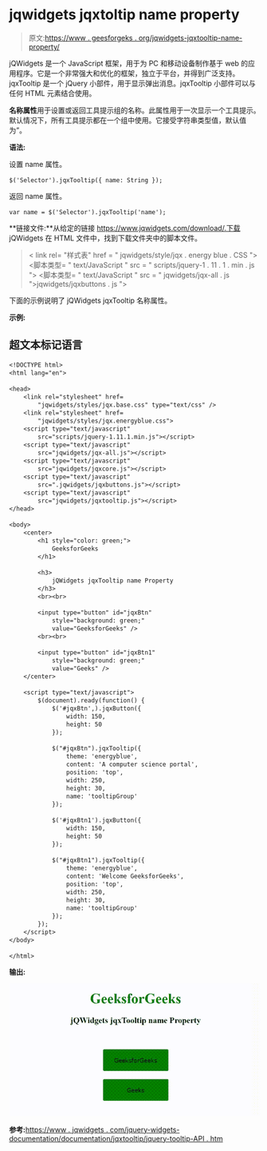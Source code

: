 # jqwidgets jqxtoltip name property

> 原文:[https://www . geesforgeks . org/jqwidgets-jqxtooltip-name-property/](https://www.geeksforgeeks.org/jqwidgets-jqxtooltip-name-property/)

jQWidgets 是一个 JavaScript 框架，用于为 PC 和移动设备制作基于 web 的应用程序。它是一个非常强大和优化的框架，独立于平台，并得到广泛支持。jqxTooltip 是一个 jQuery 小部件，用于显示弹出消息。jqxTooltip 小部件可以与任何 HTML 元素结合使用。

**名称属性**用于设置或返回工具提示组的名称。此属性用于一次显示一个工具提示。默认情况下，所有工具提示都在一个组中使用。它接受字符串类型值，默认值为”。

**语法:**

设置 name 属性。

```
$('Selector').jqxTooltip({ name: String });
```

返回 name 属性。

```
var name = $('Selector').jqxTooltip('name');
```

**链接文件:**从给定的链接 https://www.jqwidgets.com/download/.下载 jQWidgets 在 HTML 文件中，找到下载文件夹中的脚本文件。

> <link rel="”stylesheet”" href="”jqwidgets/styles/jqx.base.css”" type="”text/css”">
> < link rel= "样式表" href = " jqwidgets/style/jqx . energy blue . CSS ">
> <脚本类型= " text/JavaScript " src = " scripts/jquery-1 . 11 . 1 . min . js "></脚本>
> <脚本类型= " text/JavaScript " src = " jqwidgets/jqx-all . js ">jqwidgets/jqxbuttons . js "></script>
> <script type = " text/JavaScript " src = " jqwidgets/jqxtooltip . js "></script>

下面的示例说明了 jQWidgets jqxTooltip 名称属性。

**示例:**

## 超文本标记语言

```
<!DOCTYPE html>
<html lang="en">

<head>
    <link rel="stylesheet" href=
        "jqwidgets/styles/jqx.base.css" type="text/css" />
    <link rel="stylesheet" href=
        "jqwidgets/styles/jqx.energyblue.css">
    <script type="text/javascript" 
        src="scripts/jquery-1.11.1.min.js"></script>
    <script type="text/javascript" 
        src="jqwidgets/jqx-all.js"></script>
    <script type="text/javascript" 
        src="jqwidgets/jqxcore.js"></script>
    <script type="text/javascript" 
        src=".jqwidgets/jqxbuttons.js"></script>
    <script type="text/javascript" 
        src="jqwidgets/jqxtooltip.js"></script>
</head>

<body>
    <center>
        <h1 style="color: green;">
            GeeksforGeeks
        </h1>

        <h3>
            jQWidgets jqxTooltip name Property
        </h3>
        <br><br>

        <input type="button" id="jqxBtn" 
            style="background: green;" 
            value="GeeksforGeeks" />
        <br><br>

        <input type="button" id="jqxBtn1" 
            style="background: green;" 
            value="Geeks" />
    </center>

    <script type="text/javascript">
        $(document).ready(function() {
            $('#jqxBtn',).jqxButton({
                width: 150,
                height: 50
            });

            $("#jqxBtn").jqxTooltip({
                theme: 'energyblue',
                content: 'A computer science portal',
                position: 'top',
                width: 250,
                height: 30,
                name: 'tooltipGroup'
            });

            $('#jqxBtn1').jqxButton({
                width: 150,
                height: 50
            });

            $("#jqxBtn1").jqxTooltip({
                theme: 'energyblue',
                content: 'Welcome GeeksforGeeks',
                position: 'top',
                width: 250,
                height: 30,
                name: 'tooltipGroup'
            });
        });
    </script>
</body>

</html>
```

**输出:**

![](img/9c55acb9923e7051fd62012392d1d424.png)

**参考:**[https://www . jqwidgets . com/jquery-widgets-documentation/documentation/jqxtooltip/jquery-tooltip-API . htm](https://www.jqwidgets.com/jquery-widgets-documentation/documentation/jqxtooltip/jquery-tooltip-api.htm)